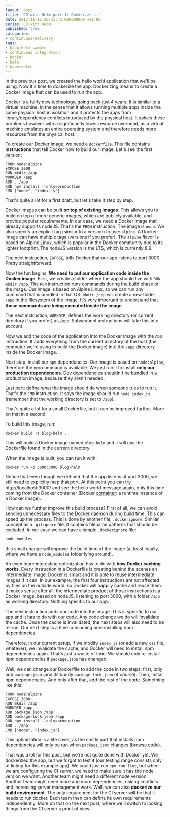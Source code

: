```yaml
---
layout: post
title: 'CD with Helm part 1: Dockerize it'
date: 2017-11-15 20:41:42.000000000 +01:00
series: CD with Helm
published: true
categories:
- continuous-delivery
tags:
- blog-helm-sample
- continuous integration
- Docker
- helm
- kubernetes
---
```


In the previous post, we created the hello world application that we'll be using. Now it's time to dockerize the app. Dockerizing means to create a Docker image that can be used to run the app.

<!--more-->

Docker is a fairly new technology, going back just 4 years. It is similar to a virtual machine, in the sense that it allows running multiple apps inside the same physical host in isolation and it protects the apps from library/dependency conflicts introduced by the physical host. It solves these problems however with a significantly lower resource overhead, as a virtual machine emulates an entire operating system and therefore needs more resources from the physical host.

To create our Docker image, we need a <code>Dockerfile</code>. This file contains <strong>instructions</strong> that tell Docker how to build our image. Let's see the first version:

```
FROM node:alpine
EXPOSE 3000
RUN mkdir /app
WORKDIR /app
ADD . /app
RUN npm install --only=production
CMD ["node", "index.js"]
```

That's quite a lot for a first draft, but let's take it step by step.

Docker images can be built <strong>on top of existing images</strong>. This allows you to build on top of more generic images, which are publicly available, and provide popular requirements. In our case, we need a Docker image that already supports nodeJS. That's the <code>FROM</code> instruction. The image is <code>node</code>. We also specify an explicit tag (similar to a version) to use: <code>alpine</code>. A Docker image can have multiple tags (versions if you prefer). The <code>alpine</code> flavor is based on Alpine Linux, which is popular in the Docker community due to its lighter footprint. The nodeJS version is the LTS, which is currently 8.9.

The next instruction, <code>EXPOSE</code>, tells Docker that our app listens to port 3000. Pretty straightforward.

Now the fun begins. <strong>We need to put our application code inside the Docker image</strong>. First, we create a folder where the app should live with <code>RUN mkdir /app</code>. The <code>RUN</code> instruction runs commands during the build phase of the image. Our image is based on Alpine Linux, so we can run any command that is bundled in that OS. <code>mkdir /app</code> will create a new folder <code>/app</code> in the filesystem of the image. It's very important to understand that <strong>these commands are being executed inside the image</strong>.

The next instruction, <code>WORKDIR</code>, defines the working directory (or current directory if you prefer) as <code>/app</code>. Subsequent instructions will take this into account.

Now we add the code of the application into the Docker image with the <code>ADD</code> instruction. It adds everything from the current directory of the host (the computer we're using to build the Docker image) into the <code>/app</code> directory inside the Docker image.

Next step, install our <code>npm</code> dependencies. Our image is based on <code>node:alpine</code>, therefore the <code>npm</code> command is available. We just run it to install <strong>only our production dependencies</strong>. Dev dependencies shouldn't be bundled in a production image, because they aren't needed.

Last part: define what the image should do when someone tries to run it. That's the <code>CMD</code> instruction. It says the image should run <code>node index.js</code> (remember that the working directory is set to <code>/app</code>).

That's quite a lot for a small Dockerfile, but it can be improved further. More on that in a second.

To build this image, run:

```
docker build -t blog-helm .
```

This will build a Docker image named <code>blog-helm</code> and it will use the Dockerfile found in the current directory.

When the image is built, you can run it with:

```
docker run -p 3000:3000 blog-helm
```

Notice that even though we defined that the app listens at port 3000, we still need to explicitly map that port. At this point you can try http://localhost:3000/ and see the hello world message again, only this time coming from the Docker container (Docker <a href="https://docs.docker.com/glossary/?term=container" target="_blank">container</a>: a runtime instance of a Docker image).

How can we further improve this build process? First of all, we can avoid sending unnecessary files to the Docker daemon during build time. This can speed up the process. This is done by another file, <code>.dockerignore</code>. Similar concept as a <code>.gitignore</code> file, it contains filename patterns that should be excluded. In our case we can have a simple <code>.dockerignore</code> file:

```
node_modules
```

this small change will improve the build time of the image (at least locally, where we have a <code>node_modules</code> folder lying around).

An even more interesting optimization has to do with <strong>how Docker caching works</strong>. Every instruction in a Dockerfile is creating behind the scenes an intermediate image. Docker is smart and it is able to reuse intermediate images if it can. In our example, the first four instructions are not affected by files on the outside world, so Docker will happily cache and reuse them. It makes sense after all: the intermediate product of those instructions is a Docker image, based on nodeJS, listening to port 3000, with a folder <code>/app</code> as working directory. Nothing specific to our app.

The next instruction adds our code into the image. This is specific to our app and it has to do with our code. Any code change we do will invalidate the cache. Once the cache is invalidated, the next steps will also need to be re-run. Our next step is a time consuming one: installing npm dependencies.

Therefore, in our current setup, if we modify <code>index.js</code> (or add a new <code>css</code> file, whatever), we invalidate the cache, and Docker will need to install npm dependencies again. That's just a waste of time. We should only re-install npm dependencies if <code>package.json</code> has changed.

Well, we can change our Dockerfile to add the code in two steps: first, only add <code>package.json</code> (and its buddy <code>package-lock.json</code> of course). Then, install npm dependencies. And only after that, add the rest of the code. Something like this:

```
FROM node:alpine
EXPOSE 3000
RUN mkdir /app
WORKDIR /app
ADD package.json /app
ADD package-lock.json /app
RUN npm install --only=production
ADD . /app
CMD ["node", "index.js"]
```

This optimization is a life saver, as the costly part that installs npm dependencies will only be run when <code>package.json</code> changes <a href="https://github.com/ngeor/blog-helm/tree/ae0e9e6ecfcfc0f4b9d7e357bb97458ff7aca175" target="_blank">(browse code)</a>.

That was a lot for this post, but we're not quite done with Docker yet. We dockerized the app, but we forgot to test it (our testing range consists only of linting for this example app). We could just run <code>npm run lint</code>, but when we are configuring the CI server, we need to make sure it has the node version we want. Another team might need a different node version. Another team might need more and more dependencies, risking conflicts and increasing server management work. Well, we can also <strong>dockerize our build environment</strong>. The only requirement for the CI server will be that it needs to run docker. Each team then can define its own requirements independently. More on that on the next post, where we'll switch to looking things from the CI server's point of view.
